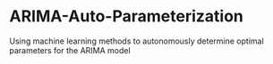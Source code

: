 # ARIMA-Auto-Parameterization
Using machine learning methods to autonomously determine optimal parameters for the ARIMA model
